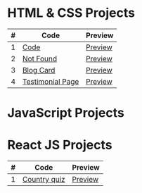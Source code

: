 # HTML & CSS Projects

| #   | Code                                                                                          | Preview                                                                         |
| --- | --------------------------------------------------------------------------------------------- | ------------------------------------------------------------------------------- |
| 1   | [Code](https://github.com/khaled308/frontend-projects/tree/main/01)                           | [Preview](https://statuesque-platypus-d74e22.netlify.app/)                      |
| 2   | [Not Found](https://github.com/khaled308/frontend-projects/tree/main/not-found)               | [Preview](https://cool-paprenjak-16c8c1.netlify.app/)                           |
| 3   | [Blog Card](https://github.com/khaled308/frontend-projects/tree/main/minimal-blog-card)       | [Preview](https://6551e79732c38232fc709708--cerulean-liger-7888af.netlify.app/) |
| 4   | [Testimonial Page](https://github.com/khaled308/frontend-projects/tree/main/testimonial-page) | [Preview](https://testimonial-khaled308.netlify.app/)                           |

# JavaScript Projects

# React JS Projects

| #   | Code                                                                                  | Preview                                               |
| --- | ------------------------------------------------------------------------------------- | ----------------------------------------------------- |
| 1   | [Country quiz](https://github.com/khaled308/frontend-projects/tree/main/country-quiz) | [Preview](https://joyful-pudding-3c52a9.netlify.app/) |
